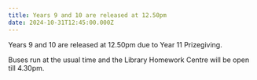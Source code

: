 ```yaml
---
title: Years 9 and 10 are released at 12.50pm
date: 2024-10-31T12:45:00.000Z
---
```

Years 9 and 10 are released at 12.50pm due to Year 11 Prizegiving.

Buses run at the usual time and the Library Homework Centre will be open till 4.30pm.
